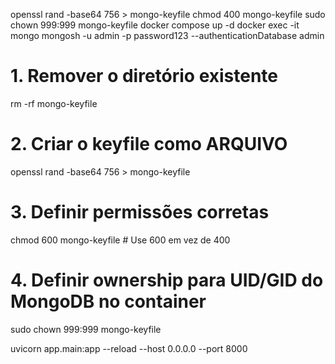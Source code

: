 openssl rand -base64 756 > mongo-keyfile
chmod 400 mongo-keyfile
sudo chown 999:999 mongo-keyfile
docker compose up -d
docker exec -it mongo mongosh -u admin -p password123 --authenticationDatabase admin


# 1. Remover o diretório existente
rm -rf mongo-keyfile

# 2. Criar o keyfile como ARQUIVO
openssl rand -base64 756 > mongo-keyfile

# 3. Definir permissões corretas
chmod 600 mongo-keyfile  # Use 600 em vez de 400

# 4. Definir ownership para UID/GID do MongoDB no container
sudo chown 999:999 mongo-keyfile



uvicorn app.main:app --reload --host 0.0.0.0 --port 8000